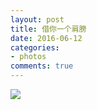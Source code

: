 ```yaml
---
layout: post
title: 借你一个肩膀
date: 2016-06-12
categories:
- photos
comments: true
---
```


![](http://urbem.github.io/images/flowers/IMG_1061.jpg)


